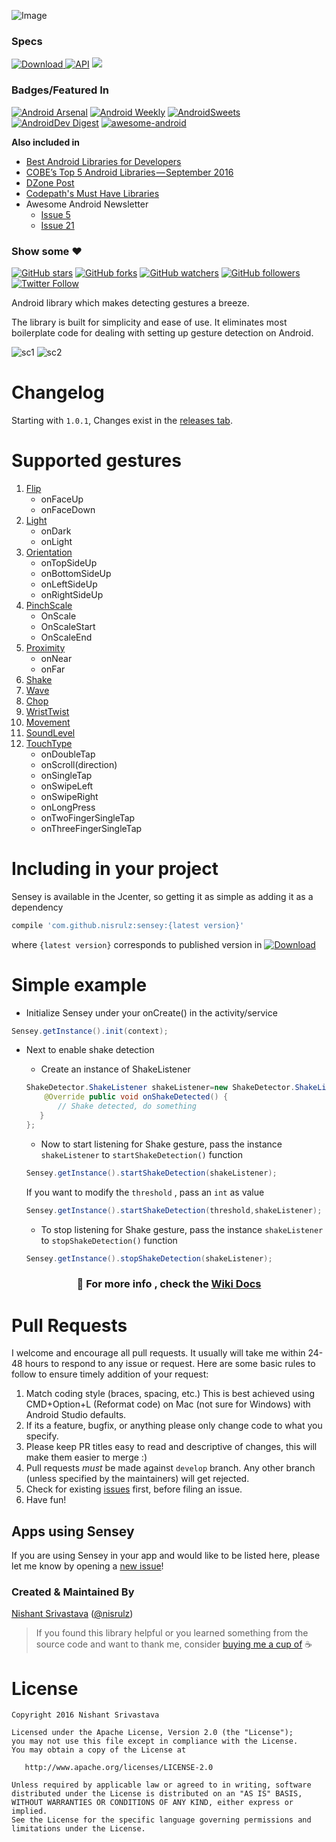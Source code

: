 ![Image](/img/github_banner.png)

### Specs
[ ![Download](https://api.bintray.com/packages/nisrulz/maven/com.github.nisrulz%3Asensey/images/download.svg) ](https://bintray.com/nisrulz/maven/com.github.nisrulz%3Asensey/_latestVersion) [![API](https://img.shields.io/badge/API-9%2B-orange.svg?style=flat)](https://android-arsenal.com/api?level=9) <a href="http://www.methodscount.com/?lib=com.github.nisrulz%3Asensey%3A1.5.1"><img src="https://img.shields.io/badge/Methods and size-core: 146 | deps: 5141 | 16 KB-e91e63.svg"/></a>

### Badges/Featured In
[![Android Arsenal](https://img.shields.io/badge/Android%20Arsenal-Sensey-green.svg?style=true)](https://android-arsenal.com/details/1/3550) [![Android Weekly](https://img.shields.io/badge/Android%20Weekly-%23209-blue.svg)](http://androidweekly.net/issues/issue-209) [![AndroidSweets](https://img.shields.io/badge/AndroidSweets-%2320-ff69b4.svg)](https://androidsweets.ongoodbits.com/2016/05/26/issue-20) [![AndroidDev Digest](https://img.shields.io/badge/AndroidDev%20Digest-%23100-blue.svg)](https://www.androiddevdigest.com/digest-100/) [![awesome-android](https://cdn.rawgit.com/sindresorhus/awesome/d7305f38d29fed78fa85652e3a63e154dd8e8829/media/badge.svg)](https://snowdream.github.io/awesome-android/Other.html#Gesture)

**Also included in**
+ [Best Android Libraries for Developers](https://cloudrail.com/best-android-libraries-for-developers/)
+ [COBE’s Top 5 Android Libraries — September 2016](https://medium.cobeisfresh.com/cobes-top-5-android-libraries-september-2016-883757e61bf0#.oe2lzaxyn)
+ [DZone Post](https://dzone.com/articles/this-week-in-mobile-may-15)
+ [Codepath's Must Have Libraries](https://github.com/codepath/android_guides/wiki/Must-Have-libraries#convenience)
+ Awesome Android Newsletter
	+ [Issue 5](https://android.libhunt.com/newsletter/5)
	+ [Issue 21](https://android.libhunt.com/newsletter/21)

### Show some :heart:
[![GitHub stars](https://img.shields.io/github/stars/nisrulz/sensey.svg?style=social&label=Star)](https://github.com/nisrulz/sensey) [![GitHub forks](https://img.shields.io/github/forks/nisrulz/sensey.svg?style=social&label=Fork)](https://github.com/nisrulz/sensey/fork) [![GitHub watchers](https://img.shields.io/github/watchers/nisrulz/sensey.svg?style=social&label=Watch)](https://github.com/nisrulz/sensey) [![GitHub followers](https://img.shields.io/github/followers/nisrulz.svg?style=social&label=Follow)](https://github.com/nisrulz/sensey)  
[![Twitter Follow](https://img.shields.io/twitter/follow/nisrulz.svg?style=social)](https://twitter.com/nisrulz) 

Android library which makes detecting gestures a breeze.

The library is built for simplicity and ease of use. It eliminates most boilerplate code for dealing with setting up gesture detection on Android.

![sc1](https://github.com/nisrulz/sensey/blob/master/img/sc1.png) ![sc2](https://github.com/nisrulz/sensey/blob/master/img/sc2.png)

# Changelog

Starting with `1.0.1`, Changes exist in the [releases tab](https://github.com/nisrulz/sensey/releases).

# Supported gestures

 1. [Flip](https://github.com/nisrulz/sensey/wiki/Usage#flip)
    + onFaceUp
    + onFaceDown
 1. [Light](https://github.com/nisrulz/sensey/wiki/Usage#light)
    + onDark
    + onLight
 1. [Orientation](https://github.com/nisrulz/sensey/wiki/Usage#orientation)
    + onTopSideUp
    + onBottomSideUp
    + onLeftSideUp
    + onRightSideUp
 1. [PinchScale](https://github.com/nisrulz/sensey/wiki/Usage#pinchscale)
    + OnScale
    + OnScaleStart
    + OnScaleEnd
 1. [Proximity](https://github.com/nisrulz/sensey/wiki/Usage#proximity)
    + onNear
    + onFar
 1. [Shake](https://github.com/nisrulz/sensey/wiki/Usage#shake)
 1. [Wave](https://github.com/nisrulz/sensey/wiki/Usage#wave)
 1. [Chop](https://github.com/nisrulz/sensey/wiki/Usage#chop)
 1. [WristTwist](https://github.com/nisrulz/sensey/wiki/Usage#wristtwist)
 1. [Movement](https://github.com/nisrulz/sensey/wiki/Usage#movement)
 1. [SoundLevel](https://github.com/nisrulz/sensey/wiki/Usage#soundlevel)
 1. [TouchType](https://github.com/nisrulz/sensey/wiki/Usage#touchtype)
    + onDoubleTap
    + onScroll(direction)
    + onSingleTap
    + onSwipeLeft
    + onSwipeRight
    + onLongPress
    + onTwoFingerSingleTap
    + onThreeFingerSingleTap


# Including in your project
Sensey is available in the Jcenter, so getting it as simple as adding it as a dependency
```gradle
compile 'com.github.nisrulz:sensey:{latest version}'
```
where `{latest version}` corresponds to published version in [ ![Download](https://api.bintray.com/packages/nisrulz/maven/com.github.nisrulz%3Asensey/images/download.svg) ](https://bintray.com/nisrulz/maven/com.github.nisrulz%3Asensey/_latestVersion)

# Simple example

+ Initialize Sensey under your onCreate() in the activity/service
```java
Sensey.getInstance().init(context);
```

+ Next to enable shake detection 
  + Create an instance of ShakeListener
  ```java
  ShakeDetector.ShakeListener shakeListener=new ShakeDetector.ShakeListener() {
      @Override public void onShakeDetected() {
         // Shake detected, do something
     }
  };
  ```
  + Now to start listening for Shake gesture, pass the instance `shakeListener` to `startShakeDetection()` function
  ```java
  Sensey.getInstance().startShakeDetection(shakeListener);
  ```
  
  If you want to modify the `threshold` , pass an `int` as value
  ```java
  Sensey.getInstance().startShakeDetection(threshold,shakeListener);
  ```
  + To stop listening for Shake gesture, pass the instance `shakeListener` to `stopShakeDetection()` function
  ```java
  Sensey.getInstance().stopShakeDetection(shakeListener);
  ```

### <center> :page_with_curl: For more info , check the **[Wiki Docs](https://github.com/nisrulz/sensey/wiki/Usage)** </center>

# Pull Requests
I welcome and encourage all pull requests. It usually will take me within 24-48 hours to respond to any issue or request. Here are some basic rules to follow to ensure timely addition of your request:
  1. Match coding style (braces, spacing, etc.) This is best achieved using CMD+Option+L (Reformat code) on Mac (not sure for Windows) with Android Studio defaults.
  2. If its a feature, bugfix, or anything please only change code to what you specify.
  3. Please keep PR titles easy to read and descriptive of changes, this will make them easier to merge :)
  4. Pull requests _must_ be made against `develop` branch. Any other branch (unless specified by the maintainers) will get rejected.
  5. Check for existing [issues](https://github.com/nisrulz/sensey/issues) first, before filing an issue.  
  6. Have fun!

## Apps using Sensey
If you are using Sensey in your app and would like to be listed here, please let me know by opening a [new issue](https://github.com/nisrulz/sensey/issues/new)!

### Created & Maintained By
[Nishant Srivastava](https://github.com/nisrulz) ([@nisrulz](https://www.twitter.com/nisrulz))

> If you found this library helpful or you learned something from the source code and want to thank me, consider [buying me a cup of](https://www.paypal.me/nisrulz) :coffee:

License
=======

    Copyright 2016 Nishant Srivastava

    Licensed under the Apache License, Version 2.0 (the "License");
    you may not use this file except in compliance with the License.
    You may obtain a copy of the License at

       http://www.apache.org/licenses/LICENSE-2.0

    Unless required by applicable law or agreed to in writing, software
    distributed under the License is distributed on an "AS IS" BASIS,
    WITHOUT WARRANTIES OR CONDITIONS OF ANY KIND, either express or implied.
    See the License for the specific language governing permissions and
    limitations under the License.

